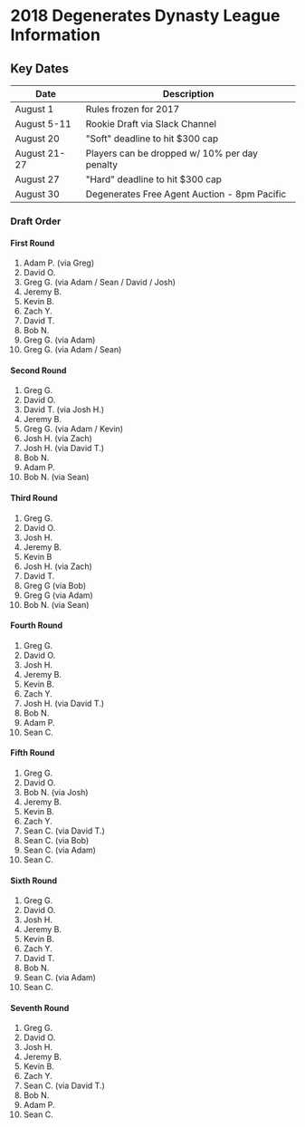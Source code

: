 # 2018 Degenerates Dynasty League Information 

## Key Dates

| Date         | Description |
|--------------|-------------|
| August 1     | Rules frozen for 2017 |
| August 5-11  | Rookie Draft via Slack Channel |
| August 20    | "Soft" deadline to hit $300 cap |
| August 21-27 | Players can be dropped w/ 10% per day penalty |
| August 27    | "Hard" deadline to hit $300 cap |
| August 30    | Degenerates Free Agent Auction - 8pm Pacific |


### Draft Order

#### First Round
  1. Adam P. (via Greg)
  2. David O.
  3. Greg G. (via Adam / Sean / David / Josh)
  4. Jeremy B.
  5. Kevin B.
  6. Zach Y.
  7. David T.
  8. Bob N.
  9. Greg G. (via Adam)
  10. Greg G. (via Adam / Sean) 

#### Second Round
  1. Greg G.
  2. David O.
  3. David T. (via Josh H.)
  4. Jeremy B.
  5. Greg G. (via Adam / Kevin)
  6. Josh H. (via Zach)
  7. Josh H. (via David T.)
  8. Bob N.
  9. Adam P.
  10. Bob N. (via Sean)

#### Third Round
  1. Greg G.
  2. David O.
  3. Josh H.
  4. Jeremy B.
  5. Kevin B
  6. Josh H. (via Zach)
  7. David T.
  8. Greg G (via Bob)
  9. Greg G (via Adam)
  10. Bob N. (via Sean)

#### Fourth Round
  1. Greg G.
  2. David O.
  3. Josh H.
  4. Jeremy B.
  5. Kevin B.
  6. Zach Y.
  7. Josh H. (via David T.)
  8. Bob N.
  9. Adam P.
  10. Sean C. 

#### Fifth Round
  1. Greg G.
  2. David O.
  3. Bob N. (via Josh)
  4. Jeremy B.
  5. Kevin B.
  6. Zach Y.
  7. Sean C. (via David T.)
  8. Sean C. (via Bob)
  9. Sean C. (via Adam)
  10. Sean C. 

#### Sixth Round
  1. Greg G.
  2. David O.
  3. Josh H.
  4. Jeremy B.
  5. Kevin B.
  6. Zach Y.
  7. David T.
  8. Bob N.
  9. Sean C. (via Adam)
  10. Sean C. 

#### Seventh Round
  1. Greg G.
  2. David O.
  3. Josh H.
  4. Jeremy B.
  5. Kevin B.
  6. Zach Y.
  7. Sean C. (via David T.)
  8. Bob N.
  9. Adam P.
  10. Sean C. 
